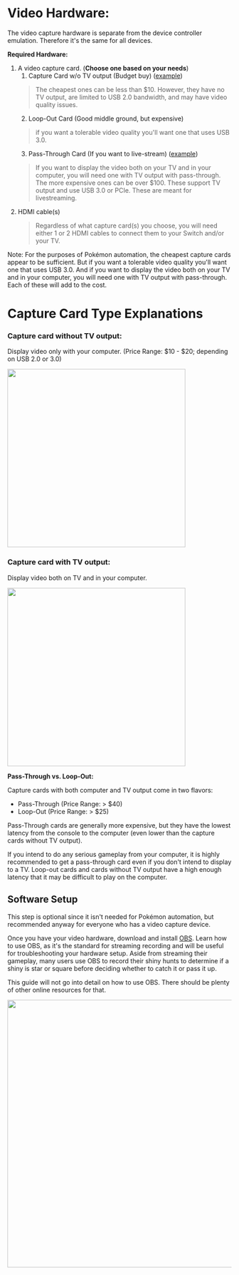 # Video Hardware:

The video capture hardware is separate from the device controller emulation. Therefore it's the same for all devices.

**Required Hardware:**

1. A video capture card. (**Choose one based on your needs**) 
   1. Capture Card w/o TV output (Budget buy) ([example](https://www.amazon.com/dp/B097R3PB36))
   > The cheapest ones can be less than $10. However, they have no TV output, are limited to USB 2.0 bandwidth, and may have video quality issues.
   2. Loop-Out Card (Good middle ground, but expensive) 
   > if you want a tolerable video quality you'll want one that uses USB 3.0.
   3. Pass-Through Card (If you want to live-stream) ([example](https://www.amazon.com/product/dp/B08L64XT3J/))
   > If you want to display the video both on your TV and in your computer, you will need one with TV output with pass-through.
   > The more expensive ones can be over $100. These support TV output and use USB 3.0 or PCIe. These are meant for livestreaming.
2. HDMI cable(s)
   > Regardless of what capture card(s) you choose, you will need either 1 or 2 HDMI cables to connect them to your Switch and/or your TV.

Note: For the purposes of Pokémon automation, the cheapest capture cards appear to be sufficient. But if you want a tolerable video quality you'll want one that uses USB 3.0. And if you want to display the video both on your TV and in your computer, you will need one with TV output with pass-through. Each of these will add to the cost.

# Capture Card Type Explanations

### Capture card without TV output:

Display video only with your computer. (Price Range: $10 - $20; depending on USB 2.0 or 3.0)

<img src="https://raw.githubusercontent.com/PokemonAutomation/SwSh-Arduino/master/Documentation/Tutorials/images/capture-card-nopt.jpg" height="400">

### Capture card with TV output:

Display video both on TV and in your computer.

<img src="https://raw.githubusercontent.com/PokemonAutomation/SwSh-Arduino/master/Documentation/Tutorials/images/capture-card-pt.jpg" height="400">

**Pass-Through vs. Loop-Out:**

Capture cards with both computer and TV output come in two flavors:
- Pass-Through (Price Range: > $40)
- Loop-Out (Price Range: > $25)

Pass-Through cards are generally more expensive, but they have the lowest latency from the console to the computer (even lower than the capture cards without TV output).

If you intend to do any serious gameplay from your computer, it is highly recommended to get a pass-through card even if you don't intend to display to a TV. Loop-out cards and cards without TV output have a high enough latency that it may be difficult to play on the computer.


## Software Setup

This step is optional since it isn't needed for Pokémon automation, but recommended anyway for everyone who has a video capture device.

Once you have your video hardware, download and install [OBS](https://obsproject.com/download). Learn how to use OBS, as it's the standard for streaming recording and will be useful for troubleshooting your hardware setup. Aside from streaming their gameplay, many users use OBS to record their shiny hunts to determine if a shiny is star or square before deciding whether to catch it or pass it up.

This guide will not go into detail on how to use OBS. There should be plenty of other online resources for that.

<img src="https://raw.githubusercontent.com/PokemonAutomation/SwSh-Arduino/master/Documentation/Tutorials/images/obs.png" height="600">

